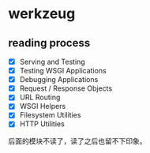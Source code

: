 # werkzeug

## reading process

- [x] Serving and Testing
- [x] Testing WSGI Applications
- [x] Debugging Applications
- [x] Request / Response Objects
- [x] URL Routing
- [x] WSGI Helpers
- [x] Filesystem Utilities
- [x] HTTP Utilities

后面的模块不读了，读了之后也留不下印象。
